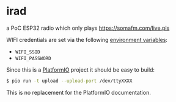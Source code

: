 # irad
a PoC ESP32 radio which only plays https://somafm.com/live.pls

WIFI credentials are set via the following [environment variables](https://github.com/brianredbeard/irad/blob/bcaa5c41629720c9737da86640d278f1e3799ba8/platformio.ini#L14-L15):

  - `WIFI_SSID`
  - `WIFI_PASSWORD`

Since this is a [PlatformIO](https://docs.platformio.org/en/latest/) project it should be easy to build:

```bash
$ pio run -t upload --upload-port /dev/ttyXXXX
```

This is no replacement for the PlatformIO documentation.
